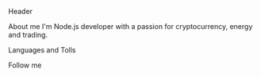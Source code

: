Header

About me
I'm Node.js  developer with a passion for cryptocurrency, energy and trading.

Languages and Tolls

Follow me
